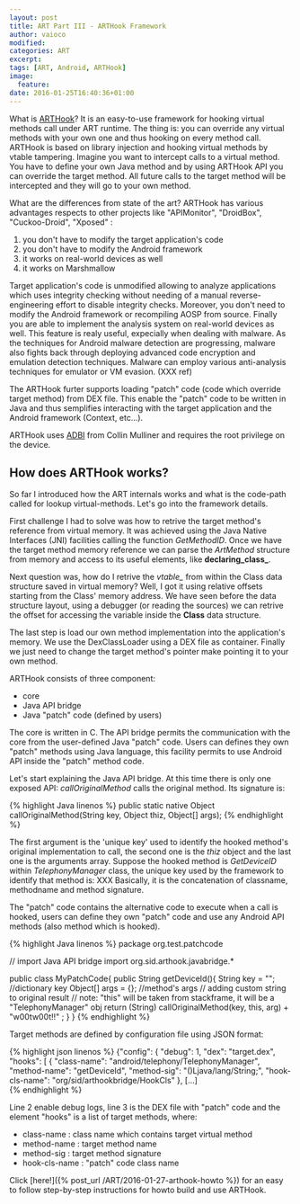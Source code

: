 ```yaml
---
layout: post
title: ART Part III - ARTHook Framework
author: vaioco
modified:
categories: ART
excerpt:
tags: [ART, Android, ARTHook]
image:
  feature:
date: 2016-01-25T16:40:36+01:00
---
```


What is [ARTHook](https://github.com/vaioco/art-hooking-vtable)? It is an easy-to-use framework for hooking virtual methods call under ART runtime. The thing is: you can override any virtual methods with your own one and thus hooking on every method call. ARTHook is based on library injection and hooking virtual methods by vtable tampering. 
Imagine you want to intercept calls to a virtual method. You have to define your own Java method and by using ARTHook API you can override the target method. All future calls to the target method will be intercepted and they will go to your own method.

What are the differences from state of the art?
ARTHook has various advantages respects to other projects like "APIMonitor", "DroidBox", "Cuckoo-Droid", "Xposed" :

1. you don't have to modify the target application's code
2. you don't have to modify the Android framework
3. it works on real-world devices as well
4. it works on Marshmallow

Target application's code is unmodified allowing to analyze applications which uses integrity checking without needing of a manual reverse-engineering effort to disable integrity checks. Moreover, you don't need to modify the Android framework or recompiling AOSP from source.
Finally you are able to implement the analysis system on real-world devices as well. This feature is realy useful, expecially when dealing with malware. As the techniques for Android malware detection are progressing, malware also fights back through deploying advanced code encryption and emulation detection techniques. Malware can employ various anti-analysis techniques for emulator or VM evasion. (XXX ref)

The ARTHook furter supports loading "patch" code (code which override target method) from DEX file. This enable the "patch" code to be written in Java and thus semplifies interacting with the target application and the Android framework (Context, etc...).

ARTHook uses [ADBI]() from Collin Mulliner and requires the root privilege on the device.

## How does ARTHook works? ##

So far I introduced how the ART internals works and what is the code-path called for lookup virtual-methods. Let's go into the framework details.

First challenge I had to solve was how to retrive the target method's reference from virtual memory. It was achieved using the Java Native Interfaces (JNI) facilities calling the function _GetMethodID_. Once we have the target method memory reference we can parse the _ArtMethod_ structure from memory and access to its useful elements, like **declaring_class_**. 

Next question was, how do I retrive the _vtable\__ from within the Class data structure saved in virtual memory? Well, I got it using relative offsets starting from the Class' memory address. We have seen before the data structure layout, using a debugger (or reading the sources) we can retrive the offset for accessing the variable inside the **Class** data structure.


The last step is load our own method implementation into the application's memory. We use the DexClassLoader using a DEX file as container. Finally we just need to change the target method's pointer make pointing it to your own method.

ARTHook consists of three component:

* core
* Java API bridge
* Java "patch" code (defined by users)

The core is written in C. The API bridge permits the communication with the core from the user-defined Java "patch" code. Users can defines they own "patch" methods using Java language, this facility permits to use Android API inside the "patch" method code.

Let's start explaining the Java API bridge.
At this time there is only one exposed API: _callOriginalMethod_ calls the original method. Its signature is:

{% highlight Java linenos %}
public static native Object callOriginalMethod(String key, Object thiz, Object[] args);
{% endhighlight %}

The first argument is the 'unique key' used to identify the hooked method's original implementation to call, the second one is the _thiz_ object and the last one is the arguments array. Suppose the hooked method is _GetDeviceID_ within _TelephonyManager_ class, the unique key used by the framework to identify that method is: XXX
Basically, it is the concatenation of classname, methodname and method signature.

The "patch" code contains the alternative code to execute when a call is hooked, users can define they own "patch" code and use any Android API methods (also method which is hooked).

{% highlight Java linenos %}
package org.test.patchcode

// import Java API bridge
import org.sid.arthook.javabridge.*

public class MyPatchCode{
	public String getDeviceId(){
		String key = ""; //dictionary key
		Object[] args = {}; //method's args
		// adding custom string to original result
		// note: "this" will be taken from stackframe, it will be a "TelephonyManager" obj
		return (String) callOriginalMethod(key, this, arg) + "w00tw00t!!" ;
	}
}
{% endhighlight %}

Target methods are defined by configuration file using JSON format:

{% highlight json linenos %}
{"config": {
    "debug": 1,
    "dex": "target.dex",
    "hooks": [
    {
	"class-name": "android/telephony/TelephonyManager",
	"method-name": "getDeviceId",
	"method-sig": "()Ljava/lang/String;",
	"hook-cls-name": "org/sid/arthookbridge/HookCls"
    },
	[...]	
{% endhighlight %}

Line 2 enable debug logs, line 3 is the DEX file with "patch" code and the element "hooks" is a list of target methods, where:

* class-name : class name which contains target virtual method
* method-name : target method name
* method-sig : target method signature
* hook-cls-name : "patch" code class name

Click [here!]({% post_url /ART/2016-01-27-arthook-howto %}) for an easy to follow step-by-step instructions for howto build and use ARTHook.